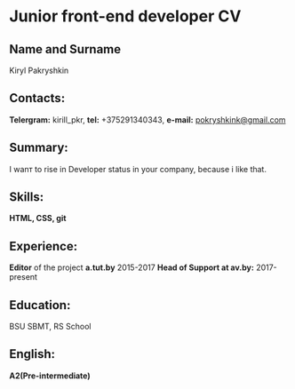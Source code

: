 # Junior front-end developer CV
## Name and Surname
Kiryl Pakryshkin
## Contacts:
**Telergram:** kirill_pkr, **tel:** +375291340343, **e-mail:** pokryshkink@gmail.com
## Summary:
I wanт to rise in Developer status in your company, because i like that.
## Skills:
**HTML, CSS, git**
## Experience:
**Editor** of the project **a.tut.by** 2015-2017
**Head of Support at av.by:** 2017-present
## Education:
BSU SBMT, RS School
## English:
**A2(Pre-intermediate)**
